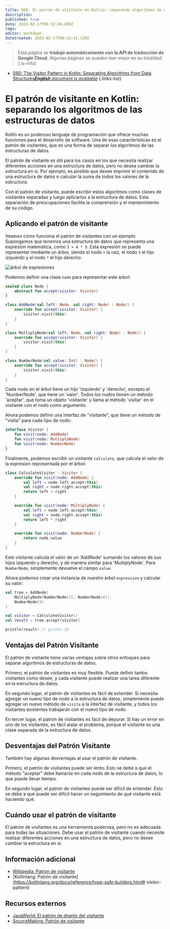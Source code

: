 ```yaml
---
title: 080: El patrón de visitante en Kotlin: separando algoritmos de estructuras de datos
description: 
published: true
date: 2023-02-17T06:32:49.499Z
tags: 
editor: markdown
dateCreated: 2023-02-17T06:32:41.120Z
---
```


> Esta página se **tradujo automáticamente con la API de traducción de Google Cloud**.
Algunas páginas se pueden leer mejor en su totalidad.{.is-info}



- [080: The Visitor Pattern in Kotlin: Separating Algorithms from Data Structures***English** document is available*](/en/Knowledge-base/Kotlin/Learning/080-the-visitor-pattern-in-kotlin-separating-algorithms-from-data-structures)
{.links-list}


# El patrón de visitante en Kotlin: separando los algoritmos de las estructuras de datos

Kotlin es un poderoso lenguaje de programación que ofrece muchas funciones para el desarrollo de software. Una de esas características es el patrón de visitantes, que es una forma de separar los algoritmos de las estructuras de datos.

El patrón de visitante es útil para los casos en los que necesita realizar diferentes acciones en una estructura de datos, pero no desea cambiar la estructura en sí. Por ejemplo, es posible que desee imprimir el contenido de una estructura de datos o calcular la suma de todos los valores de la estructura.

Con el patrón de visitante, puede escribir estos algoritmos como clases de visitantes separadas y luego aplicarlos a la estructura de datos. Esta separación de preocupaciones facilita la comprensión y el mantenimiento de su código.

## Aplicando el patrón de visitante

Veamos cómo funciona el patrón de visitantes con un ejemplo. Supongamos que tenemos una estructura de datos que representa una expresión matemática, como `3 + 4 * 5`. Esta expresión se puede representar mediante un árbol, siendo el nodo `+` la raíz, el nodo `3` el hijo izquierdo y el nodo `*` el hijo derecho.

![árbol de expresiones](https://i.imgur.com/RYjrCz7.png)

Podemos definir una clase `nodo` para representar este árbol:

```kotlin
sealed class Node {
    abstract fun accept(visitor: Visitor)
}

class AddNode(val left: Node, val right: Node) : Node() {
    override fun accept(visitor: Visitor) {
        visitor.visit(this)
    }
}

class MultiplyNode(val left: Node, val right: Node) : Node() {
    override fun accept(visitor: Visitor) {
        visitor.visit(this)
    }
}

class NumberNode(val value: Int) : Node() {
    override fun accept(visitor: Visitor) {
        visitor.visit(this)
    }
}
```

Cada nodo en el árbol tiene un hijo 'izquierdo' y 'derecho', excepto el 'NumberNode', que tiene un 'valor'. Todos los nodos tienen un método 'aceptar', que toma un objeto 'visitante' y llama al método 'visitar' en el visitante con el nodo como argumento.

Ahora podemos definir una interfaz de "visitante", que tiene un método de "visita" para cada tipo de nodo:

```kotlin
interface Visitor {
    fun visit(node: AddNode)
    fun visit(node: MultiplyNode)
    fun visit(node: NumberNode)
}
```

Finalmente, podemos escribir un visitante `calculate`, que calcula el valor de la expresión representada por el árbol:

```kotlin
class CalculateVisitor : Visitor {
    override fun visit(node: AddNode) {
        val left = node.left.accept(this)
        val right = node.right.accept(this)
        return left + right
    }

    override fun visit(node: MultiplyNode) {
        val left = node.left.accept(this)
        val right = node.right.accept(this)
        return left * right
    }

    override fun visit(node: NumberNode) {
        return node.value
    }
}
```

Este visitante calcula el valor de un 'AddNode' sumando los valores de sus hijos izquierdo y derecho, y de manera similar para 'MultiplyNode'. Para `NumberNode`, simplemente devuelve el campo `value`.

Ahora podemos crear una instancia de nuestro árbol `expression` y calcular su valor:

```kotlin
val tree = AddNode(
    MultiplyNode(NumberNode(3), NumberNode(4)),
    NumberNode(5)
)

val visitor = CalculateVisitor()
val result = tree.accept(visitor)

println(result) // prints 23
```

## Ventajas del Patrón Visitante

El patrón de visitante tiene varias ventajas sobre otros enfoques para separar algoritmos de estructuras de datos.

Primero, el patrón de visitantes es muy flexible. Puede definir tantos visitantes como desee, y cada visitante puede realizar una tarea diferente en la estructura de datos.

En segundo lugar, el patrón de visitantes es fácil de extender. Si necesita agregar un nuevo tipo de nodo a la estructura de datos, simplemente puede agregar un nuevo método de `visita` a la interfaz de visitante, y todos los visitantes existentes trabajarán con el nuevo tipo de nodo.

En tercer lugar, el patrón de visitantes es fácil de depurar. Si hay un error en uno de los visitantes, es fácil aislar el problema, porque el visitante es una clase separada de la estructura de datos.

## Desventajas del Patrón Visitante

También hay algunas desventajas al usar el patrón de visitante.

Primero, el patrón de visitantes puede ser lento. Esto se debe a que el método "aceptar" debe llamarse en cada nodo de la estructura de datos, lo que puede llevar tiempo.

En segundo lugar, el patrón de visitantes puede ser difícil de entender. Esto se debe a que puede ser difícil hacer un seguimiento de qué visitante está haciendo qué.

## Cuándo usar el patrón de visitante

El patrón de visitantes es una herramienta poderosa, pero no es adecuada para todas las situaciones. Debe usar el patrón de visitante cuando necesite realizar diferentes acciones en una estructura de datos, pero no desee cambiar la estructura en sí.

## Información adicional

- [Wikipedia: Patrón de visitante](https://en.wikipedia.org/wiki/Visitor_pattern)
- [Kotlinlang: Patrón de visitante](https://kotlinlang.org/docs/reference/type-safe-builders.html# visitor-pattern)

## Recursos externos

- [JavaWorld: El patrón de diseño del visitante](https://www.javaworld.com/article/2077578/learn-object-oriented-design-the-visitor-design-pattern.html)
- [SourceMaking: Patrón de visitante](https://sourcemaking.com/design_patterns/visitor)